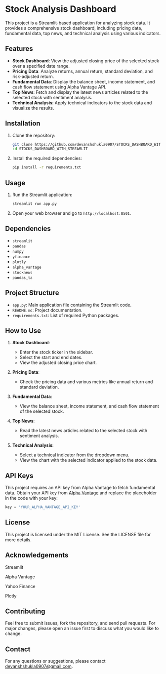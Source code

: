 # Stock Analysis Dashboard

This project is a Streamlit-based application for analyzing stock data. It provides a comprehensive stock dashboard, including pricing data, fundamental data, top news, and technical analysis using various indicators.

## Features

- **Stock Dashboard**: View the adjusted closing price of the selected stock over a specified date range.
- **Pricing Data**: Analyze returns, annual return, standard deviation, and risk-adjusted return.
- **Fundamental Data**: Display the balance sheet, income statement, and cash flow statement using Alpha Vantage API.
- **Top News**: Fetch and display the latest news articles related to the selected stock with sentiment analysis.
- **Technical Analysis**: Apply technical indicators to the stock data and visualize the results.

## Installation

1. Clone the repository:

    ```bash
    git clone https://github.com/devanshshukla0907/STOCKS_DASHBOARD_WITH_STREAMLIT.git
    cd STOCKS_DASHBOARD_WITH_STREAMLIT
    ```

2. Install the required dependencies:

    ```bash
    pip install -r requirements.txt
    ```

## Usage

1. Run the Streamlit application:

    ```bash
    streamlit run app.py
    ```

2. Open your web browser and go to `http://localhost:8501`.

## Dependencies

- `streamlit`
- `pandas`
- `numpy`
- `yfinance`
- `plotly`
- `alpha_vantage`
- `stocknews`
- `pandas_ta`

## Project Structure

- `app.py`: Main application file containing the Streamlit code.
- `README.md`: Project documentation.
- `requirements.txt`: List of required Python packages.

## How to Use

1. **Stock Dashboard**:
   - Enter the stock ticker in the sidebar.
   - Select the start and end dates.
   - View the adjusted closing price chart.

2. **Pricing Data**:
   - Check the pricing data and various metrics like annual return and standard deviation.

3. **Fundamental Data**:
   - View the balance sheet, income statement, and cash flow statement of the selected stock.

4. **Top News**:
   - Read the latest news articles related to the selected stock with sentiment analysis.

5. **Technical Analysis**:
   - Select a technical indicator from the dropdown menu.
   - View the chart with the selected indicator applied to the stock data.

## API Keys

This project requires an API key from Alpha Vantage to fetch fundamental data. Obtain your API key from [Alpha Vantage](https://www.alphavantage.co/support/#api-key) and replace the placeholder in the code with your key:

```python
key = 'YOUR_ALPHA_VANTAGE_API_KEY'
```





## License
This project is licensed under the MIT License. See the LICENSE file for more details.

## Acknowledgements
Streamlit   

Alpha Vantage   

Yahoo Finance   

Plotly   


## Contributing
Feel free to submit issues, fork the repository, and send pull requests. For major changes, please open an issue first to discuss what you would like to change.

## Contact
For any questions or suggestions, please contact devanshshukla0907@gmail.com.
